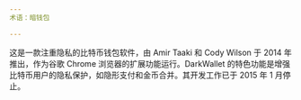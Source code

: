 ```yaml
---
术语：暗钱包

---
```

这是一款注重隐私的比特币钱包软件，由 Amir Taaki 和 Cody Wilson 于 2014 年推出，作为谷歌 Chrome 浏览器的扩展功能运行。DarkWallet 的特色功能是增强比特币用户的隐私保护，如隐形支付和金币合并。其开发工作已于 2015 年 1 月停止。